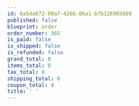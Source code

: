 ```yaml
---
id: 6a54a672-00a7-426b-86a1-b7b126905669
published: false
blueprint: order
order_number: 365
is_paid: false
is_shipped: false
is_refunded: false
grand_total: 0
items_total: 0
tax_total: 0
shipping_total: 0
coupon_total: 0
title: ' '
---
```

